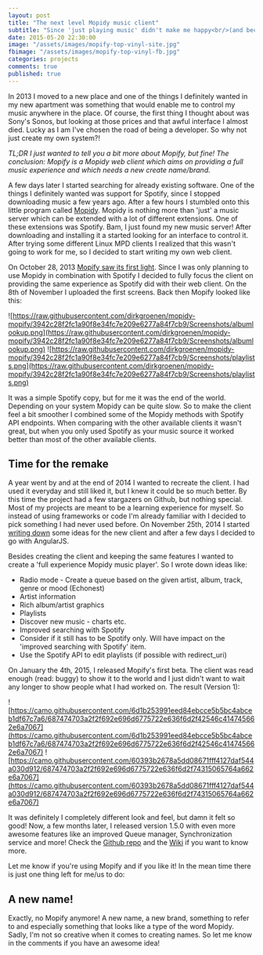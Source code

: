 ```yaml
---
layout: post
title: "The next level Mopidy music client"
subtitle: "Since 'just playing music' didn't make me happy<br/>(and because Mopify needs a new name)"
date: 2015-05-20 22:30:00
image: "/assets/images/mopify-top-vinyl-site.jpg"
fbimage: "/assets/images/mopify-top-vinyl-fb.jpg"
categories: projects
comments: true
published: true
---
```


In 2013 I moved to a new place and one of the things I definitely wanted in my new apartment was something that would enable me to control my music anywhere in the place. Of course, the first thing I thought about was Sony's Sonos, but looking at those prices and that awful interface I almost died. Lucky as I am I've chosen the road of being a developer. So why not just create my own system?!

*TL;DR
I just wanted to tell you a bit more about Mopify, but fine! The conclusion: Mopify is a Mopidy web client which aims on providing a full music experience and which needs a new create name/brand.*

A few days later I started searching for already existing software. One of the things I definitely wanted was support for Spotify, since I stopped downloading music a few years ago. After a few hours I stumbled onto this little program called [Mopidy](https://www.mopidy.com/). Mopidy is nothing more than 'just' a music server which can be extended with a lot of different extensions. One of these extensions was Spotify. Bam, I just found my new music server! After downloading and installing it a started looking for an interface to control it. After trying some different Linux MPD clients I realized that this wasn't going to work for me, so I decided to start writing my own web client. 

On October 28, 2013 [Mopify saw its first light](https://github.com/dirkgroenen/mopidy-mopify/tree/6c194bc00c884384d002e6a9834b1740cb3ba928). Since I was only planning to use Mopidy in combination with Spotify I decided to fully focus the client on providing the same experience as Spotify did with their web client. On the 8th of November I uploaded the first screens. Back then Mopify looked like this:

![https://raw.githubusercontent.com/dirkgroenen/mopidy-mopify/3942c28f2fc1a90f8e34fc7e209e6277a84f7cb9/Screenshots/albumlookup.png](https://raw.githubusercontent.com/dirkgroenen/mopidy-mopify/3942c28f2fc1a90f8e34fc7e209e6277a84f7cb9/Screenshots/albumlookup.png)
![https://raw.githubusercontent.com/dirkgroenen/mopidy-mopify/3942c28f2fc1a90f8e34fc7e209e6277a84f7cb9/Screenshots/playlists.png](https://raw.githubusercontent.com/dirkgroenen/mopidy-mopify/3942c28f2fc1a90f8e34fc7e209e6277a84f7cb9/Screenshots/playlists.png)

It was a simple Spotify copy, but for me it was the end of the world. Depending on your system Mopidy can be quite slow. So to make the client feel a bit smoother I combined some of the Mopidy methods with Spotify API endpoints. When comparing with the other available clients it wasn't great, but when you only used Spotify as your music source it worked better than most of the other available clients. 

## Time for the remake 
A year went by and at the end of 2014 I wanted to recreate the client. I had used it everyday and still liked it, but I knew it could be so much better. By this time the project had a few stargazers on Github, but nothing special. Most of my projects are meant to be a learning experience for myself. So instead of using frameworks or code I'm already familiar with I decided to pick something I had never used before. On November 25th, 2014 I started [writing down](https://github.com/dirkgroenen/mopidy-mopify/commit/57a9f1d7cc2df146baa6884011764f4813dbb18d) some ideas for the new client and after a few days I decided to go with AngularJS.

Besides creating the client and keeping the same features I wanted to create a 'full experience Mopidy music player'. So I wrote down ideas like:

* Radio mode - Create a queue based on the given artist, album, track, genre or mood (Echonest)
* Artist information 
* Rich album/artist graphics
* Playlists 
* Discover new music - charts etc.
* Improved searching with Spotify
* Consider if it still has to be Spotify only. Will have impact on the 'improved searching with Spotify' item.
* Use the Spotify API to edit playlists (if possible with redirect_uri)

On January the 4th, 2015, I released Mopify's first beta. The client was read enough (read: buggy) to show it to the world and I just didn't want to wait any longer to show people what I had worked on. The result (Version 1):

![https://camo.githubusercontent.com/6d1b253991eed84ebcce5b5bc4abceb1df67c7a6/687474703a2f2f692e696d6775722e636f6d2f42546c414745662e6a7067](https://camo.githubusercontent.com/6d1b253991eed84ebcce5b5bc4abceb1df67c7a6/687474703a2f2f692e696d6775722e636f6d2f42546c414745662e6a7067)
![https://camo.githubusercontent.com/60393b2678a5dd08671fff4127daf544a030d912/687474703a2f2f692e696d6775722e636f6d2f74315065764a662e6a7067](https://camo.githubusercontent.com/60393b2678a5dd08671fff4127daf544a030d912/687474703a2f2f692e696d6775722e636f6d2f74315065764a662e6a7067)

It was definitely I completely different look and feel, but damn it felt so good! Now, a few months later, I released version 1.5.0 with even more awesome features like an improved Queue manager, Synchronization service and more! Check the [Github repo](https://github.com/dirkgroenen/mopidy-mopify) and the [Wiki](https://github.com/dirkgroenen/mopidy-mopify/wiki) if you want to know more.

Let me know if you're using Mopify and if you like it! In the mean time there is just one thing left for me/us to do:

## A new name!

Exactly, no Mopify anymore! A new name, a new brand, something to refer to and especially something that looks like a type of the word Mopidy. Sadly, I'm not so creative when it comes to creating names. So let me know in the comments if you have an awesome idea! 

